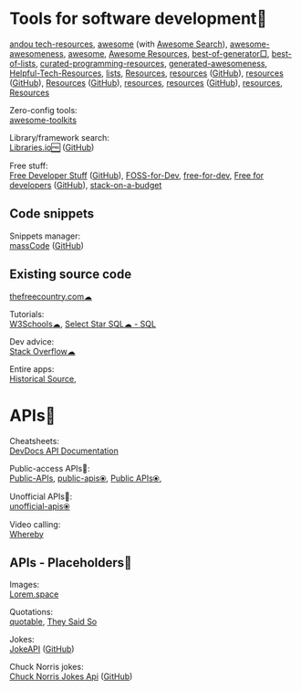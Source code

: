 
# Tools for software development💩

[andou tech-resources](https://andou.github.io/tech-resources/),
[awesome](https://github.com/sindresorhus/awesome) (with [Awesome Search](https://awesomelists.top/)),
[awesome-awesomeness](https://github.com/bayandin/awesome-awesomeness),
[awesome](https://github.com/cn-80/awesome),
[Awesome Resources](https://shahednasser.github.io/awesome-resources/),
[best-of-generator□](https://github.com/best-of-lists/best-of-generator), [best-of-lists](https://github.com/best-of-lists/best-of),
[curated-programming-resources](https://github.com/Michael0x2a/curated-programming-resources),
[generated-awesomeness](https://github.com/orsinium-labs/generated-awesomeness),
[Helpful-Tech-Resources](https://github.com/lovelacecoding/Helpful-Tech-Resources),
[lists](https://github.com/jnv/lists),
[Resources](https://github.com/birdbee44/Resources), [resources](https://bycorsanchez.github.io/resources/) ([GitHub](https://github.com/BycorSanchez/resources)), [resources](https://codechefvit.github.io/resources/) ([GitHub](https://github.com/CodeChefVIT/resources)), [Resources](https://progdisc.club/resources/) ([GitHub](https://github.com/progdisc/resources)), [resources](https://github.com/IEEE-VIT/resources), [resources](https://iiitv.github.io/resources/) ([GitHub](https://github.com/iiitv/resources)), [resources](https://github.com/kewishfagoe/resources), [Resources](https://github.com/lzhbrian/Resources)

Zero-config tools:  
[awesome-toolkits](https://github.com/reyronald/awesome-toolkits)

Library/framework search:  
[Libraries.io🆓](https://libraries.io/) ([GitHub](https://github.com/librariesio/libraries.io))

Free stuff:  
[Free Developer Stuff](https://freestuff.dev/) ([GitHub](https://github.com/hilmanski/freeStuffDev/)),
[FOSS-for-Dev](https://github.com/tvvocold/FOSS-for-Dev),
[free-for-dev](https://github.com/jixserver/free-for-dev),
[Free for developers](https://free-for.dev/) ([GitHub](https://github.com/ripienaar/free-for-dev)),
[stack-on-a-budget](https://github.com/255kb/stack-on-a-budget)

## Code snippets

Snippets manager:  
[massCode](https://masscode.io/) ([GitHub](https://github.com/massCodeIO/massCode))

## Existing source code

[thefreecountry.com☁](https://www.thefreecountry.com/sourcecode/index.shtml)

Tutorials:  
[W3Schools☁](https://www.w3schools.com/),
[Select Star SQL☁ - SQL](https://selectstarsql.com/)

Dev advice:  
[Stack Overflow☁](https://stackoverflow.com/)

Entire apps:  
[Historical Source](https://github.com/historicalsource),

# APIs🔌

Cheatsheets:  
[DevDocs API Documentation](https://devdocs.io/)

Public-access APIs💩:  
[Public-APIs](https://github.com/n0shake/Public-APIs),
[public-apis⦿](https://github.com/public-apis/public-apis),
[Public APIs⦿](https://public-apis.io/),

Unofficial APIs💩:  
[unofficial-apis⦿](https://github.com/Rolstenhouse/unofficial-apis)

Video calling:  
[Whereby](https://whereby.com/)

## APIs - Placeholders🔌

Images:  
[Lorem.space](https://lorem.space/)

Quotations:  
[quotable](https://github.com/lukePeavey/quotable#get-random-quotes),
[They Said So](https://theysaidso.com/api)

Jokes:  
[JokeAPI](https://jokeapi.dev/) ([GitHub](https://github.com/Sv443-Network/JokeAPI))

Chuck Norris jokes:  
[Chuck Norris Jokes Api](https://api.chucknorris.io/) ([GitHub](https://github.com/chucknorris-io))

